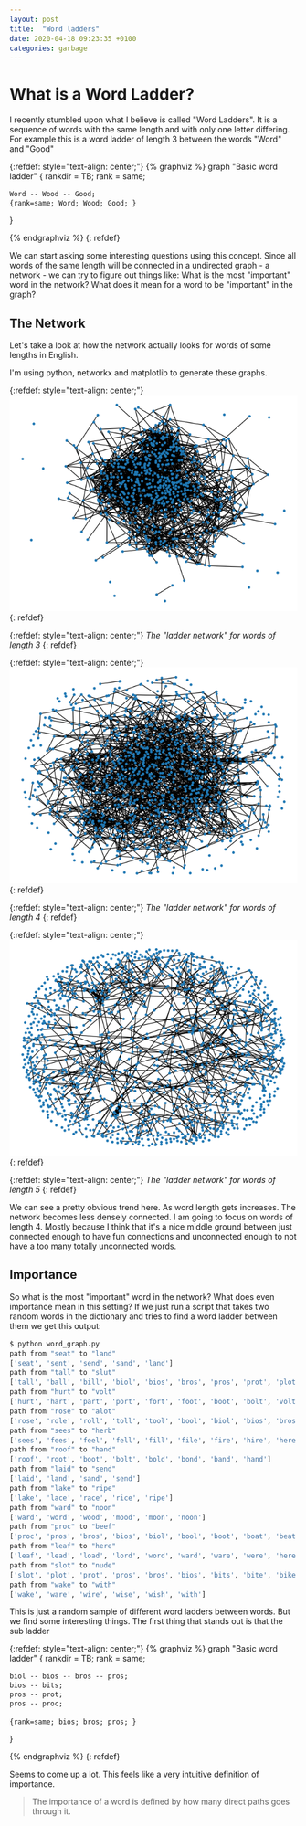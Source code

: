 ```yaml
---
layout: post
title:  "Word ladders"
date: 2020-04-18 09:23:35 +0100
categories: garbage
---
```


# What is a Word Ladder?

I recently stumbled upon what I believe is called "Word Ladders". It is a
sequence of words with the same length and with only one letter differing. For
example this is a word ladder of length 3 between the words "Word" and "Good"

{:refdef: style="text-align: center;"}
{% graphviz %}
graph "Basic word ladder" {
    rankdir = TB;
    rank = same;

    Word -- Wood -- Good;
    {rank=same; Word; Wood; Good; }
}

{% endgraphviz %}
{: refdef}

We can start asking some interesting questions using this concept. Since all
words of the same length will be connected in a undirected graph - a network -
we can try to figure out things like: What is the most "important" word in the
network? What does it mean for a word to be "important" in the graph?

## The Network

Let's take a look at how the network actually looks for words of some lengths
in English.

I'm using python, networkx and matplotlib to generate these graphs.


{:refdef: style="text-align: center;"}
![words of length 3](/assets/images/3words.png)
{: refdef}

{:refdef: style="text-align: center;"}
*The "ladder network" for words of length 3*
{: refdef}


{:refdef: style="text-align: center;"}
![words of length 4](/assets/images/4words.png)
{: refdef}

{:refdef: style="text-align: center;"}
*The "ladder network" for words of length 4*
{: refdef}

{:refdef: style="text-align: center;"}
![words of length 5](/assets/images/5words.png)
{: refdef}

{:refdef: style="text-align: center;"}
*The "ladder network" for words of length 5*
{: refdef}

We can see a pretty obvious trend here. As word length gets increases. The
network becomes less densely connected. I am going to focus on words of
length 4. Mostly because I think that it's a nice middle ground between just
connected enough to have fun connections and unconnected enough to not have a
too many totally unconnected words.

## Importance

So what is the most "important" word in the network? What does even importance
mean in this setting? If we just run a script that takes two random words in
the dictionary and tries to find a word ladder between them we get this output:

```bash
$ python word_graph.py
path from "seat" to "land"
['seat', 'sent', 'send', 'sand', 'land']
path from "tall" to "slut"
['tall', 'ball', 'bill', 'biol', 'bios', 'bros', 'pros', 'prot', 'plot', 'slot', 'slut']
path from "hurt" to "volt"
['hurt', 'hart', 'part', 'port', 'fort', 'foot', 'boot', 'bolt', 'volt']
path from "rose" to "alot"
['rose', 'role', 'roll', 'toll', 'tool', 'bool', 'biol', 'bios', 'bros', 'pros', 'prot', 'plot', 'alot']
path from "sees" to "herb"
['sees', 'fees', 'feel', 'fell', 'fill', 'file', 'fire', 'hire', 'here', 'herb']
path from "roof" to "hand"
['roof', 'root', 'boot', 'bolt', 'bold', 'bond', 'band', 'hand']
path from "laid" to "send"
['laid', 'land', 'sand', 'send']
path from "lake" to "ripe"
['lake', 'lace', 'race', 'rice', 'ripe']
path from "ward" to "noon"
['ward', 'word', 'wood', 'mood', 'moon', 'noon']
path from "proc" to "beef"
['proc', 'pros', 'bros', 'bios', 'biol', 'bool', 'boot', 'boat', 'beat', 'bear', 'beer', 'beef']
path from "leaf" to "here"
['leaf', 'lead', 'load', 'lord', 'word', 'ward', 'ware', 'were', 'here']
path from "slot" to "nude"
['slot', 'plot', 'prot', 'pros', 'bros', 'bios', 'bits', 'bite', 'bike', 'nike', 'nuke', 'nude']
path from "wake" to "with"
['wake', 'ware', 'wire', 'wise', 'wish', 'with']
```

This is just a random sample of different word ladders between words. But we
find some interesting things. The first thing that stands out is that the sub
ladder

{:refdef: style="text-align: center;"}
{% graphviz %}
graph "Basic word ladder" {
    rankdir = TB;
    rank = same;

    biol -- bios -- bros -- pros;
    bios -- bits;
    pros -- prot;
    pros -- proc;

    {rank=same; bios; bros; pros; }

}

{% endgraphviz %}
{: refdef}

Seems to come up a lot. This feels like a very intuitive definition of
importance.

> The importance of a word is defined by how many direct paths goes through
> it.


